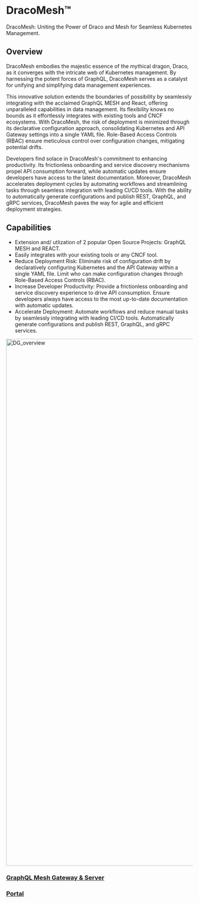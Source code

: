 # DracoMesh™️
DracoMesh: Uniting the Power of Draco and Mesh for Seamless Kubernetes Management.

## Overview
DracoMesh embodies the majestic essence of the mythical dragon, Draco, as it converges with the intricate web of Kubernetes management. By harnessing the potent forces of GraphQL, DracoMesh serves as a catalyst for unifying and simplifying data management experiences. 

This innovative solution extends the boundaries of possibility by seamlessly integrating with the acclaimed GraphQL MESH and React, offering unparalleled capabilities in data management. Its flexibility knows no bounds as it effortlessly integrates with existing tools and CNCF ecosystems. With DracoMesh, the risk of deployment is minimized through its declarative configuration approach, consolidating Kubernetes and API Gateway settings into a single YAML file. Role-Based Access Controls (RBAC) ensure meticulous control over configuration changes, mitigating potential drifts.

Developers find solace in DracoMesh's commitment to enhancing productivity. Its frictionless onboarding and service discovery mechanisms propel API consumption forward, while automatic updates ensure developers have access to the latest documentation. Moreover, DracoMesh accelerates deployment cycles by automating workflows and streamlining tasks through seamless integration with leading CI/CD tools. With the ability to automatically generate configurations and publish REST, GraphQL, and gRPC services, DracoMesh paves the way for agile and efficient deployment strategies.

## Capabilities
- Extension and/ utlization of 2 popular Open Source Projects: GraphQL MESH and REACT.
- Easily integrates with your existing tools or any CNCF tool.
- Reduce Deployment Risk: Eliminate risk of configuration drift by declaratively configuring Kubernetes and the API Gateway within a single YAML file. Limit who can make configuration changes through Role-Based Access Controls (RBAC).
- Increase Developer Productivity: Provide a frictionless onboarding and service discovery experience to drive API consumption. Ensure developers always have access to the most up-to-date documentation with automatic updates.
- Accelerate Deployment: Automate workflows and reduce manual tasks by seamlessly integrating with leading CI/CD tools. Automatically generate configurations and publish REST, GraphQL, and gRPC services.

<img width="1419" alt="DG_overview" src="https://github.com/DragonsDen-Forge/Drakube-Graphyon/assets/149975971/0e006cb9-556b-4058-9d12-caea8e6f6aa0">

### <a href=GraphQL-Mesh>GraphQL Mesh Gateway & Server</a>

### <a href=Dashboard>Portal</a>
